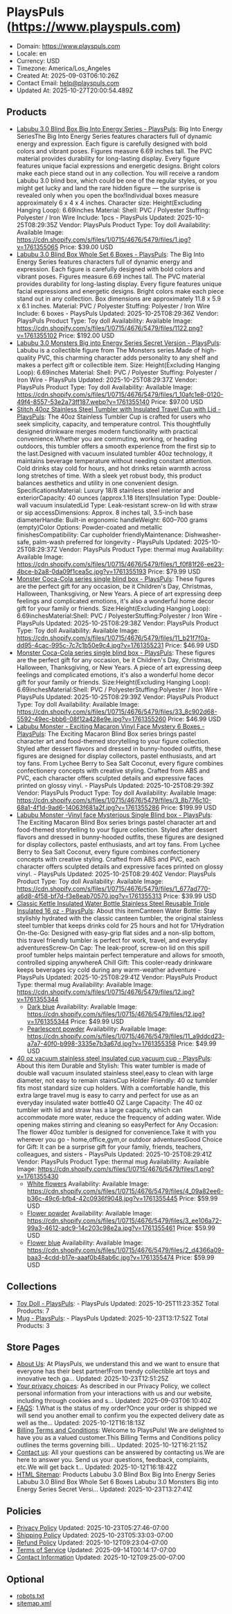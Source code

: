 # PlaysPuls (https://www.playspuls.com)

- Domain: https://www.playspuls.com
- Locale: en
- Currency: USD
- Timezone: America/Los_Angeles
- Created At: 2025-09-03T06:10:26Z
- Contact Email: help@playspuls.com
- Updated At: 2025-10-27T20:00:54.489Z

## Products

- [Labubu 3.0  Blind Box Big Into Energy Series - PlaysPuls](https://www.playspuls.com/products/labubu-3-0-blind-box-big-into-energy-series): Big Into Energy SeriesThe Big Into Energy Series features characters full of dynamic energy and expression. Each figure is carefully designed with bold colors and vibrant poses. Figures measure 6.69 inches tall. The PVC material provides durability for long-lasting display. Every figure features unique facial expressions and energetic designs. Bright colors make each piece stand out in any collection. You will receive a random Labubu 3.0 blind box, which could be one of the regular styles, or you might get lucky and land the rare hidden figure — the surprise is revealed only when you open the box!Individual boxes measure approximately 6 x 4 x 4 inches. Character size: Height(Excluding Hanging Loop): 6.69inches Material: Shell: PVC / Polyester Stuffing: Polyester / Iron Wire Include: 1pcs - PlaysPuls
  Updated: 2025-10-25T08:29:35Z
  Vendor: PlaysPuls
  Product Type: Toy doll
  Availability: Available
  Image: https://cdn.shopify.com/s/files/1/0715/4676/5479/files/1.jpg?v=1761355065
  Price: $39.00 USD
- [Labubu 3.0  Blind Box Whole Set 6 Boxes - PlaysPuls](https://www.playspuls.com/products/labubu-3-0-blind-boxset-6-boxes): The Big Into Energy Series features characters full of dynamic energy and expression. Each figure is carefully designed with bold colors and vibrant poses. Figures measure 6.69 inches tall. The PVC material provides durability for long-lasting display. Every figure features unique facial expressions and energetic designs. Bright colors make each piece stand out in any collection. Box dimensions are approximately 11.8 x 5.9 x 6.1 inches. Material: PVC / Polyester Stuffing: Polyester / Iron Wire Include: 6 boxes - PlaysPuls
  Updated: 2025-10-25T08:29:36Z
  Vendor: PlaysPuls
  Product Type: Toy doll
  Availability: Available
  Image: https://cdn.shopify.com/s/files/1/0715/4676/5479/files/1122.png?v=1761355102
  Price: $192.00 USD
- [Labubu 3.0 Monsters Big into Energy Series Secret Version - PlaysPuls](https://www.playspuls.com/products/labubu-3-0-monsters-big-into-energy-series-id-secret-version): Labubu is a collectible figure from The Monsters series.Made of high-quality PVC, this charming character adds personality to any shelf and makes a perfect gift or collectible item. Size: Height(Excluding Hanging Loop): 6.69inches Material: Shell: PVC / Polyester Stuffing: Polyester / Iron Wire - PlaysPuls
  Updated: 2025-10-25T08:29:37Z
  Vendor: PlaysPuls
  Product Type: Toy doll
  Availability: Available
  Image: https://cdn.shopify.com/s/files/1/0715/4676/5479/files/1_10afc1e8-0120-49f4-8557-53e2a73ff187.webp?v=1761355140
  Price: $97.00 USD
- [Stitch 40oz Stainless Steel Tumbler with Insulated Travel Cup with Lid - PlaysPuls](https://www.playspuls.com/products/stitch-40oz-stainless-steel-tumbler-with-insulated-travel-cup-with-lid): The 40oz Stainless Tumbler Cup is crafted for users who seek simplicity, capacity, and temperature control. This thoughtfully designed drinkware merges modern functionality with practical convenience.Whether you are commuting, working, or heading outdoors, this tumbler offers a smooth experience from the first sip to the last.Designed with vacuum insulated tumbler 40oz technology, it maintains beverage temperature without needing constant attention. Cold drinks stay cold for hours, and hot drinks retain warmth across long stretches of time. With a sleek yet robust body, this product balances aesthetics and utility in one convenient design. SpecificationsMaterial: Luxury 18/8 stainless steel interior and exteriorCapacity: 40 ounces (approx.1.18 liters)Insulation Type: Double-wall vacuum insulatedLid Type: Leak-resistant screw-on lid with straw or sip accessDimensions: Approx. 8 inches tall, 3.5-inch base diameterHandle: Built-in ergonomic handleWeight: 600–700 grams (empty)Color Options: Powder-coated and metallic finishesCompatibility: Car cupholder friendlyMaintenance: Dishwasher-safe, palm-wash preferred for longevity - PlaysPuls
  Updated: 2025-10-25T08:29:37Z
  Vendor: PlaysPuls
  Product Type: thermal mug
  Availability: Available
  Image: https://cdn.shopify.com/s/files/1/0715/4676/5479/files/1_f0f81f26-ee23-4bce-b2a8-0da09f1cea5c.jpg?v=1761355193
  Price: $79.99 USD
- [Monster Coca-Cola series single blind box - PlaysPuls](https://www.playspuls.com/products/monster-coca-cola-series-single-blind-box): These figures are the perfect gift for any occasion, be it Children's Day, Christmas, Halloween, Thanksgiving, or New Years. A piece of art expressing deep feelings and complicated emotions, it's also a wonderful home decor gift for your family or friends. Size:Height(Excluding Hanging Loop): 6.69inchesMaterial:Shell: PVC / PolyesterStuffing:Polyester / Iron Wire - PlaysPuls
  Updated: 2025-10-25T08:29:38Z
  Vendor: PlaysPuls
  Product Type: Toy doll
  Availability: Available
  Image: https://cdn.shopify.com/s/files/1/0715/4676/5479/files/11_b21f7f0a-dd95-4cac-995c-7c7c1b50e9c4.jpg?v=1761355231
  Price: $46.99 USD
- [Monster Coca-Cola series single blind box - PlaysPuls](https://www.playspuls.com/products/monster-coca-cola-series-single-blind-box-1): These figures are the perfect gift for any occasion, be it Children's Day, Christmas, Halloween, Thanksgiving, or New Years. A piece of art expressing deep feelings and complicated emotions, it's also a wonderful home decor gift for your family or friends. Size:Height(Excluding Hanging Loop): 6.69inchesMaterial:Shell: PVC / PolyesterStuffing:Polyester / Iron Wire - PlaysPuls
  Updated: 2025-10-25T08:29:39Z
  Vendor: PlaysPuls
  Product Type: Toy doll
  Availability: Available
  Image: https://cdn.shopify.com/s/files/1/0715/4676/5479/files/33_8c902d68-5592-49ec-bbb6-08f12a428e9e.jpg?v=1761355260
  Price: $46.99 USD
- [Labubu Monster - Exciting Macaron Vinyl Face Mystery 6 Boxes - PlaysPuls](https://www.playspuls.com/products/labubu-monster-exciting-macaron-vinyl-face-mystery-6-boxes): The Exciting Macaron Blind Box series brings pastel character art and food-themed storytelling to your figure collection. Styled after dessert flavors and dressed in bunny-hooded outfits, these figures are designed for display collectors, pastel enthusiasts, and art toy fans. From Lychee Berry to Sea Salt Coconut, every figure combines confectionery concepts with creative styling. Crafted from ABS and PVC, each character offers sculpted details and expressive faces printed on glossy vinyl. - PlaysPuls
  Updated: 2025-10-25T08:29:39Z
  Vendor: PlaysPuls
  Product Type: Toy doll
  Availability: Available
  Image: https://cdn.shopify.com/s/files/1/0715/4676/5479/files/3_8b776c10-68a1-4f1d-9ad6-14063f681a2f.jpg?v=1761355286
  Price: $199.99 USD
- [Labubu Monster -Vinyl face Mysterious Single Blind box - PlaysPuls](https://www.playspuls.com/products/labubu-monster-an-exciting-macaron-vinyl-face-mysterious-single-blind-box): The Exciting Macaron Blind Box series brings pastel character art and food-themed storytelling to your figure collection. Styled after dessert flavors and dressed in bunny-hooded outfits, these figures are designed for display collectors, pastel enthusiasts, and art toy fans. From Lychee Berry to Sea Salt Coconut, every figure combines confectionery concepts with creative styling. Crafted from ABS and PVC, each character offers sculpted details and expressive faces printed on glossy vinyl. - PlaysPuls
  Updated: 2025-10-25T08:29:40Z
  Vendor: PlaysPuls
  Product Type: Toy doll
  Availability: Available
  Image: https://cdn.shopify.com/s/files/1/0715/4676/5479/files/1_677ad770-a6d8-4f58-bf7d-f3e8eab70570.jpg?v=1761355313
  Price: $39.99 USD
- [Classic Kettle Insulated Water Bottle Stainless Steel Reusable Triple Insulated 16 oz - PlaysPuls](https://www.playspuls.com/products/classic-kettle-insulated-water-bottle-stainless-steel-reusable-triple-insulated-16-oz): About this itemCanteen Water Bottle: Stay stylishly hydrated with the classic canteen tumbler, the original stainless steel tumbler that keeps drinks cold for 25 hours and hot for 17Hydration On-the-Go: Designed with easy-grip flat sides and a non-slip bottom, this travel friendly tumbler is perfect for work, travel, and everyday adventuresScrew-On Cap: The leak-proof, screw-on lid on this spill proof tumbler helps maintain perfect temperature and allows for smooth, controlled sipping anywhereA Chill Gift: This cooler-ready drinkware keeps beverages icy cold during any warm-weather adventure - PlaysPuls
  Updated: 2025-10-25T08:29:41Z
  Vendor: PlaysPuls
  Product Type: thermal mug
  Availability: Available
  Image: https://cdn.shopify.com/s/files/1/0715/4676/5479/files/12.jpg?v=1761355344
  - [Dark blue](https://www.playspuls.com/products/classic-kettle-insulated-water-bottle-stainless-steel-reusable-triple-insulated-16-oz?variant=47102913347751)
    Availability: Available
    Image: https://cdn.shopify.com/s/files/1/0715/4676/5479/files/12.jpg?v=1761355344
    Price: $49.99 USD
  - [Pearlescent powder](https://www.playspuls.com/products/classic-kettle-insulated-water-bottle-stainless-steel-reusable-triple-insulated-16-oz?variant=47102913380519)
    Availability: Available
    Image: https://cdn.shopify.com/s/files/1/0715/4676/5479/files/11_a9ddcd23-a7a7-40f0-b998-3335e7b3a67d.jpg?v=1761355358
    Price: $49.99 USD
- [40 oz vacuum stainless steel insulated cup vacuum cup - PlaysPuls](https://www.playspuls.com/products/40-oz-flower-tumbler-with-handle-and-straw-stainless-steel-insluated-cups-reusable-vacuum-travel-coffee-mug): About this item Durable and Stylish: This water tumbler is made of double wall vacuum insulated stainless steel,easy to clean with large diameter, not easy to remain stainsCup Holder Friendly: 40 oz tumbler fits most standard size cup holders. With a comfortable handle, this extra large travel mug is easy to carry and perfect for use as an everyday insulated water bottle40 OZ Large Capacity: The 40 oz tumbler with lid and straw has a large capacity, which can accommodate more water, reduce the frequency of adding water. Wide opening makes stirring and cleaning so easyPerfect for Any Occasion: The flower 40oz tumbler is designed for convenience.Take it with you wherever you go - home,office,gym,or outdoor adventuresGood Choice for Gift: It can be a surprise gift for your family, friends, teachers, colleagues, and sisters - PlaysPuls
  Updated: 2025-10-25T08:29:41Z
  Vendor: PlaysPuls
  Product Type: thermal mug
  Availability: Available
  Image: https://cdn.shopify.com/s/files/1/0715/4676/5479/files/1.png?v=1761355430
  - [White flowers](https://www.playspuls.com/products/40-oz-flower-tumbler-with-handle-and-straw-stainless-steel-insluated-cups-reusable-vacuum-travel-coffee-mug?variant=47153837375655)
    Availability: Available
    Image: https://cdn.shopify.com/s/files/1/0715/4676/5479/files/4_09a82ee6-b36c-49c6-bfb4-42c0936f9048.jpg?v=1761355445
    Price: $59.99 USD
  - [Flower powder](https://www.playspuls.com/products/40-oz-flower-tumbler-with-handle-and-straw-stainless-steel-insluated-cups-reusable-vacuum-travel-coffee-mug?variant=47153837408423)
    Availability: Available
    Image: https://cdn.shopify.com/s/files/1/0715/4676/5479/files/3_ee106a72-99a3-4612-adc9-14c203c98e2a.jpg?v=1761355461
    Price: $59.99 USD
  - [Flower blue](https://www.playspuls.com/products/40-oz-flower-tumbler-with-handle-and-straw-stainless-steel-insluated-cups-reusable-vacuum-travel-coffee-mug?variant=47153837441191)
    Availability: Available
    Image: https://cdn.shopify.com/s/files/1/0715/4676/5479/files/2_d4366a09-baa3-4cdd-b17e-aaaf0b48ab6c.jpg?v=1761355474
    Price: $59.99 USD

## Collections

- [Toy Doll - PlaysPuls](https://www.playspuls.com/collections/figurine): - PlaysPuls
  Updated: 2025-10-25T11:23:35Z
  Total Products: 7
- [Mug - PlaysPuls](https://www.playspuls.com/collections/mug): - PlaysPuls
  Updated: 2025-10-23T13:17:52Z
  Total Products: 3

## Store Pages

- [About Us](https://www.playspuls.com/pages/about-us): At PlaysPuls, we understand this and we want to ensure that everyone has their best partner!From trendy collectible art toys and innovative tech ga...
  Updated: 2025-10-23T12:51:25Z
- [Your privacy choices](https://www.playspuls.com/pages/data-sharing-opt-out): As described in our Privacy Policy, we collect personal information from your interactions with us and our website, including through cookies and s...
  Updated: 2025-09-03T06:10:40Z
- [FAQS](https://www.playspuls.com/pages/faqs): 1.What is the status of my order?Once your order is shipped we will send you another email to confirm you the expected delivery date as well as the...
  Updated: 2025-10-12T16:18:13Z
- [Billing Terms and Conditions](https://www.playspuls.com/pages/billing-terms-and-conditions): Welcome to PlaysPuls! We are delighted to have you as a valued customer.This Billing Terms and Conditions policy outlines the terms governing billi...
  Updated: 2025-10-12T16:21:15Z
- [Contact us](https://www.playspuls.com/pages/contact-us): All your questions can be answered by contacting us.We are here to answer you. Send us your questions, feedback, complaints, etc.We will get back t...
  Updated: 2025-10-12T16:18:42Z
- [HTML Sitemap](https://www.playspuls.com/pages/html-sitemap): Products Labubu 3.0 Blind Box Big Into Energy Series Labubu 3.0 Blind Box Whole Set 6 Boxes Labubu 3.0 Monsters Big into Energy Series Secret Versi...
  Updated: 2025-10-23T13:27:41Z

## Policies

- [Privacy Policy](https://www.playspuls.com/policies/privacy-policy)
  Updated: 2025-10-23T05:27:46-07:00
- [Shipping Policy](https://www.playspuls.com/policies/shipping-policy)
  Updated: 2025-10-23T05:33:03-07:00
- [Refund Policy](https://www.playspuls.com/policies/refund-policy)
  Updated: 2025-10-12T09:23:04-07:00
- [Terms of Service](https://www.playspuls.com/policies/terms-of-service)
  Updated: 2025-09-14T00:14:17-07:00
- [Contact Information](https://www.playspuls.com/policies/contact-information)
  Updated: 2025-10-12T09:25:00-07:00

## Optional

- [robots.txt](https://www.playspuls.com/robots.txt)
- [sitemap.xml](https://www.playspuls.com/sitemap.xml)
